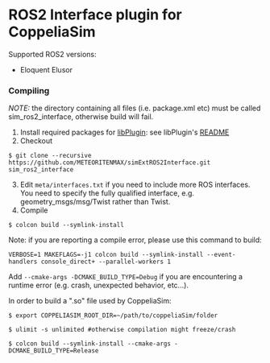 # ROS2 Interface plugin for CoppeliaSim

Supported ROS2 versions:

 - Eloquent Elusor

### Compiling

_NOTE:_ the directory containing all files (i.e. package.xml etc) must be called sim_ros2_interface, otherwise build will fail.

1. Install required packages for [libPlugin](https://github.com/CoppeliaRobotics/libPlugin): see libPlugin's [README](external/libPlugin/README.md)
2. Checkout
```
$ git clone --recursive https://github.com/METEORITENMAX/simExtROS2Interface.git sim_ros2_interface
```
3. Edit `meta/interfaces.txt` if you need to include more ROS interfaces. You need to specify the fully qualified interface, e.g. geometry_msgs/msg/Twist rather than Twist.
4. Compile
```
$ colcon build --symlink-install
```

Note: if you are reporting a compile error, please use this command to build:
```
VERBOSE=1 MAKEFLAGS=-j1 colcon build --symlink-install --event-handlers console_direct+ --parallel-workers 1
```

Add `--cmake-args -DCMAKE_BUILD_TYPE=Debug` if you are encountering a runtime error (e.g. crash, unexpected behavior, etc...).

In order to build a ".so" file used by CoppeliaSim:
````
$ export COPPELIASIM_ROOT_DIR=~/path/to/coppeliaSim/folder

$ ulimit -s unlimited #otherwise compilation might freeze/crash

$ colcon build --symlink-install --cmake-args -DCMAKE_BUILD_TYPE=Release
````